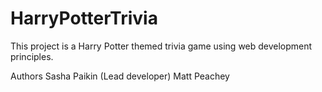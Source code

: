 # HarryPotterTrivia

This project is a Harry Potter themed trivia game using web development principles.

Authors
Sasha Paikin (Lead developer)
Matt Peachey
